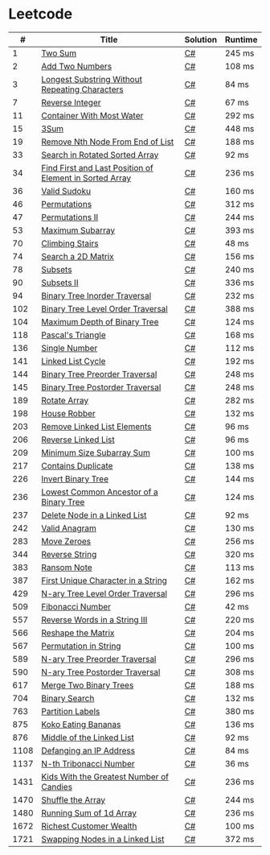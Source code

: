 # Leetcode

| # | Title | Solution | Runtime |
|---| ----- | -------- | ------- |
|1|[ Two Sum](https://leetcode.com/problems/two-sum/)|[C#](./solutions/1.%20Two%20Sum.cs)|245 ms|
|2|[ Add Two Numbers](https://leetcode.com/problems/add-two-numbers/)|[C#](./solutions/2.%20Add%20Two%20Numbers.cs)|108 ms|
|3|[ Longest Substring Without Repeating Characters](https://leetcode.com/problems/longest-substring-without-repeating-characters/)|[C#](./solutions/3.%20Longest%20Substring%20Without%20Repeating%20Characters.cs)|84 ms|
|7|[ Reverse Integer](https://leetcode.com/problems/reverse-integer/)|[C#](./solutions/7.%20Reverse%20Integer.cs)|67 ms|
|11|[ Container With Most Water](https://leetcode.com/problems/container-with-most-water/)|[C#](./solutions/11.%20Container%20With%20Most%20Water.cs)|292 ms|
|15|[ 3Sum](https://leetcode.com/problems/3sum/)|[C#](./solutions/15.%203Sum.cs)|448 ms|
|19|[ Remove Nth Node From End of List](https://leetcode.com/problems/remove-nth-node-from-end-of-list/)|[C#](./solutions/19.%20Remove%20Nth%20Node%20From%20End%20of%20List.cs)|188 ms|
|33|[ Search in Rotated Sorted Array](https://leetcode.com/problems/search-in-rotated-sorted-array/)|[C#](./solutions/33.%20Search%20in%20Rotated%20Sorted%20Array.cs)|92 ms|
|34|[ Find First and Last Position of Element in Sorted Array](https://leetcode.com/problems/find-first-and-last-position-of-element-in-sorted-array/)|[C#](./solutions/34.%20Find%20First%20and%20Last%20Position%20of%20Element%20in%20Sorted%20Array.cs)|236 ms|
|36|[ Valid Sudoku](https://leetcode.com/problems/valid-sudoku/)|[C#](./solutions/36.%20Valid%20Sudoku.cs)|160 ms|
|46|[ Permutations](https://leetcode.com/problems/permutations/)|[C#](./solutions/46.%20Permutations.cs)|312 ms|
|47|[ Permutations II](https://leetcode.com/problems/permutations-ii/)|[C#](./solutions/47.%20Permutations%20II.cs)|244 ms|
|53|[ Maximum Subarray](https://leetcode.com/problems/maximum-subarray/)|[C#](./solutions/53.%20Maximum%20Subarray.cs)|393 ms|
|70|[ Climbing Stairs](https://leetcode.com/problems/climbing-stairs/)|[C#](./solutions/70.%20Climbing%20Stairs.cs)|48 ms|
|74|[ Search a 2D Matrix](https://leetcode.com/problems/search-a-2d-matrix/)|[C#](./solutions/74.%20Search%20a%202D%20Matrix.cs)|156 ms|
|78|[ Subsets](https://leetcode.com/problems/subsets/)|[C#](./solutions/78.%20Subsets.cs)|240 ms|
|90|[ Subsets II](https://leetcode.com/problems/subsets-ii/)|[C#](./solutions/90.%20Subsets%20II.cs)|336 ms|
|94|[ Binary Tree Inorder Traversal](https://leetcode.com/problems/binary-tree-inorder-traversal/)|[C#](./solutions/94.%20Binary%20Tree%20Inorder%20Traversal.cs)|232 ms|
|102|[ Binary Tree Level Order Traversal](https://leetcode.com/problems/binary-tree-level-order-traversal/)|[C#](./solutions/102.%20Binary%20Tree%20Level%20Order%20Traversal.cs)|388 ms|
|104|[ Maximum Depth of Binary Tree](https://leetcode.com/problems/maximum-depth-of-binary-tree/)|[C#](./solutions/104.%20Maximum%20Depth%20of%20Binary%20Tree.cs)|124 ms|
|118|[ Pascal's Triangle](https://leetcode.com/problems/pascals-triangle/)|[C#](./solutions/118.%20Pascal's%20Triangle.cs)|168 ms|
|136|[ Single Number](https://leetcode.com/problems/single-number/)|[C#](./solutions/136.%20Single%20Number.cs)|112 ms|
|141|[ Linked List Cycle](https://leetcode.com/problems/linked-list-cycle/)|[C#](./solutions/141.%20Linked%20List%20Cycle.cs)|192 ms|
|144|[ Binary Tree Preorder Traversal](https://leetcode.com/problems/binary-tree-preorder-traversal/)|[C#](./solutions/144.%20Binary%20Tree%20Preorder%20Traversal.cs)|248 ms|
|145|[ Binary Tree Postorder Traversal](https://leetcode.com/problems/binary-tree-postorder-traversal/)|[C#](./solutions/145.%20Binary%20Tree%20Postorder%20Traversal.cs)|248 ms|
|189|[ Rotate Array](https://leetcode.com/problems/rotate-array/)|[C#](./solutions/189.%20Rotate%20Array.cs)|282 ms|
|198|[ House Robber](https://leetcode.com/problems/house-robber/)|[C#](./solutions/198.%20House%20Robber.cs)|132 ms|
|203|[ Remove Linked List Elements](https://leetcode.com/problems/remove-linked-list-elements/)|[C#](./solutions/203.%20Remove%20Linked%20List%20Elements.cs)|96 ms|
|206|[ Reverse Linked List](https://leetcode.com/problems/reverse-linked-list/)|[C#](./solutions/206.%20Reverse%20Linked%20List.cs)|96 ms|
|209|[ Minimum Size Subarray Sum](https://leetcode.com/problems/minimum-size-subarray-sum/)|[C#](./solutions/209.%20Minimum%20Size%20Subarray%20Sum.cs)|100 ms|
|217|[ Contains Duplicate](https://leetcode.com/problems/contains-duplicate/)|[C#](./solutions/217.%20Contains%20Duplicate.cs)|138 ms|
|226|[ Invert Binary Tree](https://leetcode.com/problems/invert-binary-tree/)|[C#](./solutions/226.%20Invert%20Binary%20Tree.cs)|144 ms|
|236|[ Lowest Common Ancestor of a Binary Tree](https://leetcode.com/problems/lowest-common-ancestor-of-a-binary-tree/)|[C#](./solutions/236.%20Lowest%20Common%20Ancestor%20of%20a%20Binary%20Tree.cs)|124 ms|
|237|[ Delete Node in a Linked List](https://leetcode.com/problems/delete-node-in-a-linked-list/)|[C#](./solutions/237.%20Delete%20Node%20in%20a%20Linked%20List.cs)|92 ms|
|242|[ Valid Anagram](https://leetcode.com/problems/valid-anagram/)|[C#](./solutions/242.%20Valid%20Anagram.cs)|130 ms|
|283|[ Move Zeroes](https://leetcode.com/problems/move-zeroes/)|[C#](./solutions/283.%20Move%20Zeroes.cs)|256 ms|
|344|[ Reverse String](https://leetcode.com/problems/reverse-string/)|[C#](./solutions/344.%20Reverse%20String.cs)|320 ms|
|383|[ Ransom Note](https://leetcode.com/problems/ransom-note/)|[C#](./solutions/383.%20Ransom%20Note.cs)|113 ms|
|387|[ First Unique Character in a String](https://leetcode.com/problems/first-unique-character-in-a-string/)|[C#](./solutions/387.%20First%20Unique%20Character%20in%20a%20String.cs)|162 ms|
|429|[ N-ary Tree Level Order Traversal](https://leetcode.com/problems/n-ary-tree-level-order-traversal/)|[C#](./solutions/429.%20N-ary%20Tree%20Level%20Order%20Traversal.cs)|296 ms|
|509|[ Fibonacci Number](https://leetcode.com/problems/fibonacci-number/)|[C#](./solutions/509.%20Fibonacci%20Number.cs)|42 ms|
|557|[ Reverse Words in a String III](https://leetcode.com/problems/reverse-words-in-a-string-iii/)|[C#](./solutions/557.%20Reverse%20Words%20in%20a%20String%20III.cs)|220 ms|
|566|[ Reshape the Matrix](https://leetcode.com/problems/reshape-the-matrix/)|[C#](./solutions/566.%20Reshape%20the%20Matrix.cs)|204 ms|
|567|[ Permutation in String](https://leetcode.com/problems/permutation-in-string/)|[C#](./solutions/567.%20Permutation%20in%20String.cs)|100 ms|
|589|[ N-ary Tree Preorder Traversal](https://leetcode.com/problems/n-ary-tree-preorder-traversal/)|[C#](./solutions/589.%20N-ary%20Tree%20Preorder%20Traversal.cs)|296 ms|
|590|[ N-ary Tree Postorder Traversal](https://leetcode.com/problems/n-ary-tree-postorder-traversal/)|[C#](./solutions/590.%20N-ary%20Tree%20Postorder%20Traversal.cs)|308 ms|
|617|[ Merge Two Binary Trees](https://leetcode.com/problems/merge-two-binary-trees/)|[C#](./solutions/617.%20Merge%20Two%20Binary%20Trees.cs)|188 ms|
|704|[ Binary Search](https://leetcode.com/problems/binary-search/)|[C#](./solutions/704.%20Binary%20Search.cs)|132 ms|
|763|[ Partition Labels](https://leetcode.com/problems/partition-labels/)|[C#](./solutions/763.%20Partition%20Labels.cs)|380 ms|
|875|[ Koko Eating Bananas](https://leetcode.com/problems/koko-eating-bananas/)|[C#](./solutions/875.%20Koko%20Eating%20Bananas.cs)|136 ms|
|876|[ Middle of the Linked List](https://leetcode.com/problems/middle-of-the-linked-list/)|[C#](./solutions/876.%20Middle%20of%20the%20Linked%20List.cs)|92 ms|
|1108|[ Defanging an IP Address](https://leetcode.com/problems/defanging-an-ip-address/)|[C#](./solutions/1108.%20Defanging%20an%20IP%20Address.cs)|84 ms|
|1137|[ N-th Tribonacci Number](https://leetcode.com/problems/n-th-tribonacci-number/)|[C#](./solutions/1137.%20N-th%20Tribonacci%20Number.cs)|36 ms|
|1431|[ Kids With the Greatest Number of Candies](https://leetcode.com/problems/kids-with-the-greatest-number-of-candies/)|[C#](./solutions/1431.%20Kids%20With%20the%20Greatest%20Number%20of%20Candies.cs)|236 ms|
|1470|[ Shuffle the Array](https://leetcode.com/problems/shuffle-the-array/)|[C#](./solutions/1470.%20Shuffle%20the%20Array.cs)|244 ms|
|1480|[ Running Sum of 1d Array](https://leetcode.com/problems/running-sum-of-1d-array/)|[C#](./solutions/1480.%20Running%20Sum%20of%201d%20Array.cs)|236 ms|
|1672|[ Richest Customer Wealth](https://leetcode.com/problems/richest-customer-wealth/)|[C#](./solutions/1672.%20Richest%20Customer%20Wealth.cs)|100 ms|
|1721|[ Swapping Nodes in a Linked List](https://leetcode.com/problems/swapping-nodes-in-a-linked-list/)|[C#](./solutions/1721.%20Swapping%20Nodes%20in%20a%20Linked%20List.cs)|372 ms|
